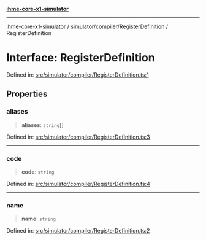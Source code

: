 [**ihme-core-x1-simulator**](../../../../README.md)

***

[ihme-core-x1-simulator](../../../../modules.md) / [simulator/compiler/RegisterDefinition](../README.md) / RegisterDefinition

# Interface: RegisterDefinition

Defined in: [src/simulator/compiler/RegisterDefinition.ts:1](https://github.com/ProgrammIt/CPU-Simulator/blob/3f9c46c26c2e1cba2638010869a3cab9b9c737f9/src/simulator/compiler/RegisterDefinition.ts#L1)

## Properties

### aliases

> **aliases**: `string`[]

Defined in: [src/simulator/compiler/RegisterDefinition.ts:3](https://github.com/ProgrammIt/CPU-Simulator/blob/3f9c46c26c2e1cba2638010869a3cab9b9c737f9/src/simulator/compiler/RegisterDefinition.ts#L3)

***

### code

> **code**: `string`

Defined in: [src/simulator/compiler/RegisterDefinition.ts:4](https://github.com/ProgrammIt/CPU-Simulator/blob/3f9c46c26c2e1cba2638010869a3cab9b9c737f9/src/simulator/compiler/RegisterDefinition.ts#L4)

***

### name

> **name**: `string`

Defined in: [src/simulator/compiler/RegisterDefinition.ts:2](https://github.com/ProgrammIt/CPU-Simulator/blob/3f9c46c26c2e1cba2638010869a3cab9b9c737f9/src/simulator/compiler/RegisterDefinition.ts#L2)
